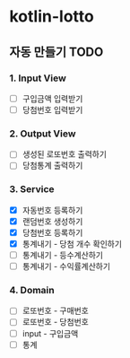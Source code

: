 # kotlin-lotto

## 자동 만들기 TODO
### 1. Input View
 - [ ] 구입금액 입력받기
 - [ ] 당첨번호 입력받기

### 2. Output View
 - [ ] 생성된 로또번호 출력하기
 - [ ] 당첨통계 출력하기

### 3. Service
 - [X] 자동번호 등록하기
 - [X] 랜덤번호 생성하기
 - [X] 당첨번호 등록하기
 - [x] 통계내기 - 당첨 개수 확인하기
 - [ ] 통계내기 - 등수계산하기
 - [ ] 통계내기 - 수익률계산하기

### 4. Domain
 - [ ] 로또번호 - 구매번호
 - [ ] 로또번호 - 당첨번호
 - [ ] input - 구입금액
 - [ ] 통계